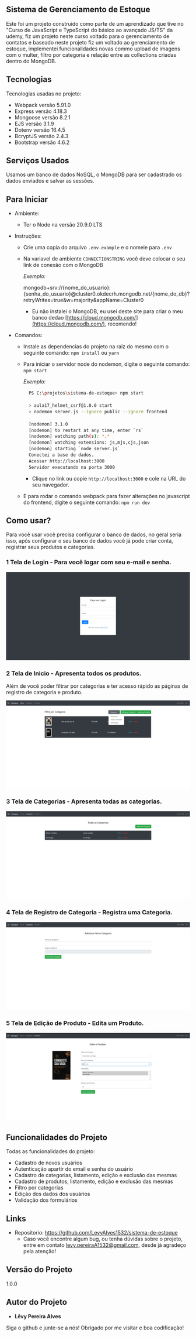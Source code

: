 ## Sistema de Gerenciamento de Estoque
Este foi um projeto construido como parte de um aprendizado que tive no "Curso de JavaScript e TypeScript do básico ao avançado JS/TS" da udemy, fiz um projeto neste curso voltado para o gerenciamento de contatos e baseado neste projeto fiz um voltado ao gerenciamento de estoque, implementei funcionalidades novas commo upload de imagens com o multer, filtro por categoria e relação entre as collections criadas dentro do MongoDB.

## Tecnologias

Tecnologias usadas no projeto:

  * Webpack versão 5.91.0
  * Express versão 4.18.3
  * Mongoose versão 8.2.1
  * EJS versão 3.1.9
  * Dotenv versão 16.4.5
  * BcryptJS versão 2.4.3
  * Bootstrap versão 4.6.2

## Serviços Usados

Usamos um banco de dados NoSQL, o MongoDB para ser cadastrado os dados enviados e salvar as sessões.

## Para Iniciar

  * Ambiente:
    - Ter o Node na versão 20.9.0 LTS

  * Instruções:
    - Crie uma copia do arquivo `.env.example` e o nomeie para `.env`
    - Na variavel de ambiente `CONNECTIONSTRING` você deve colocar o seu link de conexão com o MongoDB

      *Exemplo:*

      mongodb+srv://{nome_do_usuario}:{senha_do_usuario}@cluster0.okdecrh.mongodb.net/{nome_do_db}?retryWrites=true&w=majority&appName=Cluster0

      * Eu não instalei o MongoDB, eu usei deste site para criar o meu banco dedao [https://cloud.mongodb.com/](https://cloud.mongodb.com/), recomendo!
  
  * Comandos:
    - Instale as dependencias do projeto na raiz do mesmo com o seguinte comando: `npm install` ou `yarn`
    - Para iniciar o servidor node do nodemon, digite o seguinte comando: `npm start`

      *Exemplo:*

      ```bash
        PS C:\projetos\sistema-de-estoque> npm start

        > aula17_helmet_csrf@1.0.0 start
        > nodemon server.js --ignore public --ignore frontend

        [nodemon] 3.1.0
        [nodemon] to restart at any time, enter `rs`
        [nodemon] watching path(s): *.*
        [nodemon] watching extensions: js,mjs,cjs,json
        [nodemon] starting `node server.js`
        Conectei a base de dados.
        Acessar http://localhost:3000
        Servidor executando na porta 3000
      ```

      * Clique no link ou copie `http://localhost:3000` e cole na URL do seu navegador.

    - E para rodar o comando webpack para fazer alterações no javascript do frontend, digite o seguinte comando: `npm run dev`

## Como usar?

Para você usar você precisa configurar o banco de dados, no geral seria isso, após configurar o seu banco de dados você já pode criar conta, registrar seus produtos e categorias.

### 1 Tela de Login - Para você logar com seu e-mail e senha.

![Tela de Sign In](https://github.com/LevyAlves1532/sistema-de-estoque/raw/master/readme/sign-in.jpeg)

### 2 Tela de Inicio - Apresenta todos os produtos.

Além de você poder filtrar por categorias e ter acesso rápido as páginas de registro de categoria e produto.

![Tela de Inicio](https://github.com/LevyAlves1532/sistema-de-estoque/blob/master/readme/home.jpeg)

### 3 Tela de Categorias - Apresenta todas as categorias.

![Tela de Categorias](https://github.com/LevyAlves1532/sistema-de-estoque/blob/master/readme/categories.jpeg)

### 4 Tela de Registro de Categoria - Registra uma Categoria.

![Bloco de Serviços](https://github.com/LevyAlves1532/sistema-de-estoque/blob/master/readme/categories-add.jpeg)

### 5 Tela de Edição de Produto - Edita um Produto.

![Bloco de Portfolio](https://github.com/LevyAlves1532/sistema-de-estoque/blob/master/readme/products-edit.jpeg)

## Funcionalidades do Projeto

Todas as funcionalidades do projeto:
  - Cadastro de novos usuários
  - Autenticação apartir do email e senha do usuário
  - Cadastro de categorias, listamento, edição e exclusão das mesmas
  - Cadastro de produtos, listamento, edição e exclusão das mesmas
  - Filtro por categorias
  - Edição dos dados dos usuários
  - Validação dos formulários

## Links

* Repositorio: https://github.com/LevyAlves1532/sistema-de-estoque
  - Caso você encontre algum bug, ou tenha dúvidas sobre o projeto, entre em contato levy.pereiraA1532@gmail.com, desde já agradeço pela atenção!

## Versão do Projeto

1.0.0

## Autor do Projeto

  * **Lêvy Pereira Alves**

Siga o github e junte-se a nós!
Obrigado por me visitar e boa codificação!